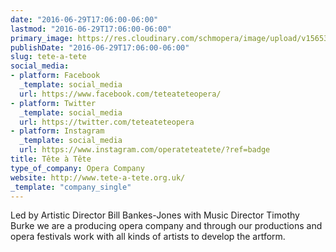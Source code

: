 ```yaml
---
date: "2016-06-29T17:06:00-06:00"
lastmod: "2016-06-29T17:06:00-06:00"
primary_image: https://res.cloudinary.com/schmopera/image/upload/v1565311543/media/2019/08/16107282_1116669678442154_3805321374684107705_o_y38uay.jpg
publishDate: "2016-06-29T17:06:00-06:00"
slug: tete-a-tete
social_media:
- platform: Facebook
  _template: social_media
  url: https://www.facebook.com/teteateteopera/
- platform: Twitter
  _template: social_media
  url: https://twitter.com/teteateteopera
- platform: Instagram
  _template: social_media
  url: https://www.instagram.com/operateteatete/?ref=badge
title: Tête à Tête
type_of_company: Opera Company
website: http://www.tete-a-tete.org.uk/
_template: "company_single"
---
```

Led by Artistic Director Bill Bankes-Jones with Music Director Timothy Burke we are a producing opera company and through our productions and opera festivals work with all kinds of artists to develop the artform.